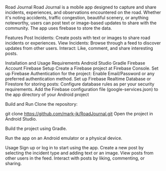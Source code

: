 Road Journal
Road Journal is a mobile app designed to capture and share incidents, experiences, and observations encountered on the road. Whether it's noting accidents,
traffic congestion, beautiful scenery, or anything noteworthy, users can post text or image-based updates to share with the community. The app uses firebase to store the data.

Features
Post Incidents: Create posts with text or images to share road incidents or experiences.
View Incidents: Browse through a feed to discover updates from other users.
Interact: Like, comment, and share interesting posts.

Installation and Usage
Requirements
Android Studio
Gradle
Firebase Account
Firebase Setup
Create a Firebase project at Firebase Console.
Set up Firebase Authentication for the project:
Enable Email/Password or any preferred authentication method.
Set up Firebase Realtime Database or Firestore for storing posts:
Configure database rules as per your security requirements.
Add the Firebase configuration file (google-services.json) to the app directory of your Android project

Build and Run
Clone the repository:


git clone https://github.com/mark-jk/RoadJournal.git
Open the project in Android Studio.

Build the project using Gradle.

Run the app on an Android emulator or a physical device.

Usage
Sign up or log in to start using the app.
Create a new post by selecting the incident type and adding text or an image.
View posts from other users in the feed.
Interact with posts by liking, commenting, or sharing.
